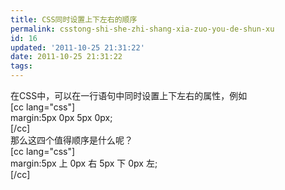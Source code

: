 ```yaml
---
title: CSS同时设置上下左右的顺序
permalink: csstong-shi-she-zhi-shang-xia-zuo-you-de-shun-xu
id: 16
updated: '2011-10-25 21:31:22'
date: 2011-10-25 21:31:22
tags:
---
```


<p>在CSS中，可以在一行语句中同时设置上下左右的属性，例如<br /> [cc lang="css"]<br /> margin:5px 0px 5px 0px;<br /> [/cc]<br /> 那么这四个值得顺序是什么呢？<br /> [cc lang="css"]<br /> margin:5px 上   0px 右   5px 下   0px 左;<br /> [/cc]</p>